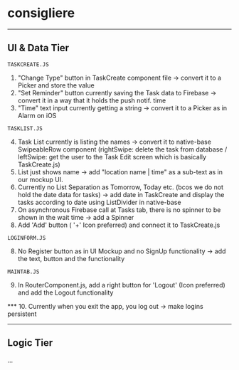 # consigliere

---------------------
  UI & Data Tier
---------------------

    TASKCREATE.JS    
  1. "Change Type" button in TaskCreate component file -> convert it to a Picker and store the value
  2. "Set Reminder" button currently saving the Task data to Firebase -> convert it in a way that it holds the push notif. time
  3. "Time" text input currently getting a string -> convert it to a Picker as in Alarm on iOS
  
    TASKLIST.JS
  4. Task List currently is listing the names -> convert it to native-base SwipeableRow component (rightSwipe: delete the task from database / leftSwipe: get the user to the Task Edit screen which is basically TaskCreate.js)
  5. List just shows name -> add "location name | time" as a sub-text as in our mockup UI.
  6. Currently no List Separation as Tomorrow, Today etc. (bcos we do not hold the date data for tasks) -> add date in TaskCreate and display the tasks according to date using ListDivider in native-base
  7. On asynchronous Firebase call at Tasks tab, there is no spinner to be shown in the wait time -> add a Spinner
  8. Add 'Add' button ( '+' Icon preferred) and connect it to TaskCreate.js
  
    LOGINFORM.JS
  8. No Register button as in UI Mockup and no SignUp functionality -> add the text, button and the functionality
  
    MAINTAB.JS
  9. In RouterComponent.js, add a right button for 'Logout' (Icon preferred) and add the Logout functionality
  
  
 *** 10. Currently when you exit the app, you log out -> make logins persistent


---------------------
  Logic Tier
---------------------

  ...
